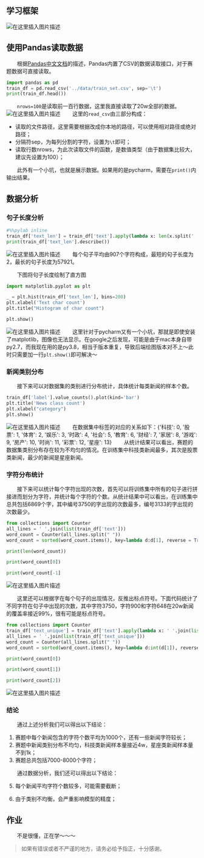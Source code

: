 ## 学习框架
![在这里插入图片描述](https://img-blog.csdnimg.cn/20200722222144211.png?x-oss-process=image/watermark,type_ZmFuZ3poZW5naGVpdGk,shadow_10,text_aHR0cHM6Ly9ibG9nLmNzZG4ubmV0L3dlaXhpbl80MDgwNzcxNA==,size_16,color_FFFFFF,t_70)

## 使用Pandas读取数据
&emsp;&emsp;根据[Pandas中文文档](https://www.pypandas.cn)的描述，Pandas内置了CSV的数据读取接口，对于赛题数据可直接读取。

```python
import pandas as pd
train_df = pd.read_csv('../data/train_set.csv', sep='\t')
print(train_df.head())
```

&emsp;&emsp;``nrows=100``是读取前一百行数据，这里我直接读取了20w全部的数据。
![在这里插入图片描述](https://img-blog.csdnimg.cn/20200722222714147.png?x-oss-process=image/watermark,type_ZmFuZ3poZW5naGVpdGk,shadow_10,text_aHR0cHM6Ly9ibG9nLmNzZG4ubmV0L3dlaXhpbl80MDgwNzcxNA==,size_16,color_FFFFFF,t_70)
&emsp;&emsp;这里的``read_csv``由三部分构成：

 - 读取的文件路径，这里需要根据改成你本地的路径，可以使用相对路径或绝对路径；
 - 分隔符sep，为每列分割的字符，设置为``\t``即可；
 - 读取行数nrows，为此次读取文件的函数，是数值类型（由于数据集比较大，建议先设置为100）；

&emsp;&emsp;此外有一个小坑，也就是展示数据。如果用的是pycharm，需要在``print()``内输出结果。

## 数据分析
### 句子长度分析

```python
#%%pylab inline
train_df['text_len'] = train_df['text'].apply(lambda x: len(x.split(' ')))
print(train_df['text_len'].describe())
```


![在这里插入图片描述](https://img-blog.csdnimg.cn/20200722223320168.png?x-oss-process=image/watermark,type_ZmFuZ3poZW5naGVpdGk,shadow_10,text_aHR0cHM6Ly9ibG9nLmNzZG4ubmV0L3dlaXhpbl80MDgwNzcxNA==,size_16,color_FFFFFF,t_70)
&emsp;&emsp;每个句子平均由907个字符构成，最短的句子长度为2，最长的句子长度为57921。

&emsp;&emsp;下图将句子长度绘制了直方图

```python
import matplotlib.pyplot as plt

_ = plt.hist(train_df['text_len'], bins=200)
plt.xlabel('Text char count')
plt.title("Histogram of char count")

plt.show()
```
![在这里插入图片描述](https://img-blog.csdnimg.cn/20200722225003149.jpeg?x-oss-process=image/watermark,type_ZmFuZ3poZW5naGVpdGk,shadow_10,text_aHR0cHM6Ly9ibG9nLmNzZG4ubmV0L3dlaXhpbl80MDgwNzcxNA==,size_16,color_FFFFFF,t_70)
&emsp;&emsp;这里针对于pycharm又有一个小坑，那就是即使安装了matplotlib，图像也无法显示。在google之后发现，可能是由于mac本身自带py2.7，而我现在用的是py3.8，相当于版本重复，导致后端绘图版本对不上～此时只需要加一行``plt.show()``即可解决～

### 新闻类别分布
&emsp;&emsp;接下来可以对数据集的类别进行分布统计，具体统计每类新闻的样本个数。

```python
train_df['label'].value_counts().plot(kind='bar')
plt.title('News class count')
plt.xlabel("category")
plt.show()
```
![在这里插入图片描述](https://img-blog.csdnimg.cn/20200722225344939.jpeg?x-oss-process=image/watermark,type_ZmFuZ3poZW5naGVpdGk,shadow_10,text_aHR0cHM6Ly9ibG9nLmNzZG4ubmV0L3dlaXhpbl80MDgwNzcxNA==,size_16,color_FFFFFF,t_70)
&emsp;&emsp;在数据集中标签的对应的关系如下：{'科技': 0, '股票': 1, '体育': 2, '娱乐': 3, '时政': 4, '社会': 5, '教育': 6, '财经': 7, '家居': 8, '游戏': 9, '房产': 10, '时尚': 11, '彩票': 12, '星座': 13}
&emsp;&emsp;从统计结果可以看出，赛题的数据集类别分布存在较为不均匀的情况。在训练集中科技类新闻最多，其次是股票类新闻，最少的新闻是星座新闻。

### 字符分布统计
&emsp;&emsp;接下来可以统计每个字符出现的次数，首先可以将训练集中所有的句子进行拼接进而划分为字符，并统计每个字符的个数。从统计结果中可以看出，在训练集中总共包括6869个字，其中编号3750的字出现的次数最多，编号3133的字出现的次数最少。

```python
from collections import Counter
all_lines = ' '.join(list(train_df['text']))
word_count = Counter(all_lines.split(" "))
word_count = sorted(word_count.items(), key=lambda d:d[1], reverse = True)

print(len(word_count))

print(word_count[0])

print(word_count[-1]
```


![在这里插入图片描述](https://img-blog.csdnimg.cn/20200722225531220.png)

&emsp;&emsp;这里还可以根据字在每个句子的出现情况，反推出标点符号。下面代码统计了不同字符在句子中出现的次数，其中字符3750，字符900和字符648在20w新闻的覆盖率接近99%，很有可能是标点符号。

```python
from collections import Counter
train_df['text_unique'] = train_df['text'].apply(lambda x: ' '.join(list(set(x.split(' ')))))
all_lines = ' '.join(list(train_df['text_unique']))
word_count = Counter(all_lines.split(" "))
word_count = sorted(word_count.items(), key=lambda d:int(d[1]), reverse = True)

print(word_count[0])

print(word_count[1])

print(word_count[2])
```

![在这里插入图片描述](https://img-blog.csdnimg.cn/20200722225614677.png)

### 结论
&emsp;&emsp;通过上述分析我们可以得出以下结论：

1. 赛题中每个新闻包含的字符个数平均为1000个，还有一些新闻字符较长；
2. 赛题中新闻类别分布不均匀，科技类新闻样本量接近4w，星座类新闻样本量不到1k；
3. 赛题总共包括7000-8000个字符；

&emsp;&emsp;通过数据分析，我们还可以得出以下结论：

5. 每个新闻平均字符个数较多，可能需要截断；

6. 由于类别不均衡，会严重影响模型的精度；

## 作业
&emsp;&emsp;不是很懂，正在学～～～




>如果有错误或者不严谨的地方，请务必给予指正，十分感谢。



